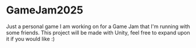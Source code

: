 # GameJam2025
Just a personal game I am working on for a Game Jam that I'm running with some friends. This project will be made with Unity, feel free to expand upon it if you would like :)
